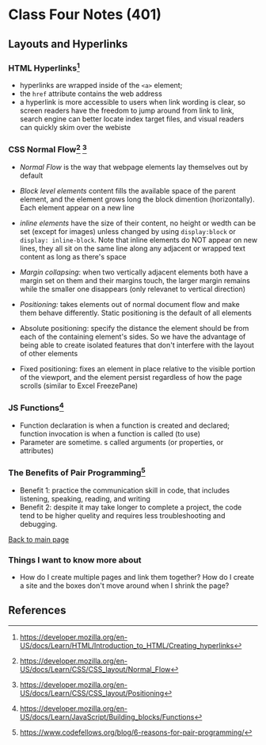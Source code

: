 # Class Four Notes (401)

## Layouts and Hyperlinks

### HTML Hyperlinks[^1]

- hyperlinks are wrapped inside of the `<a>` element;
- the `href` attribute contains the web address
- a hyperlink is more accessible to users when link wording is clear, so screen readers have the freedom to jump around from link to link, search engine can better locate index target files, and visual readers can quickly skim over the webiste

### CSS Normal Flow[^2] [^3]

- *Normal Flow* is the way that webpage elements lay themselves out by default
- *Block level elements* content fills the available space of the parent element, and the element grows long the block dimention (horizontally). Each element appear on a new line
- *inline elements* have the size of their content, no height or wedth can be set (except for images) unless changed by using `display:block` or `display: inline-block`. Note that inline elements do NOT appear on new lines, they all sit on the same line along any adjacent or wrapped text content as long as there's space
- *Margin collapsing*: when two vertically adjacent elements both have a margin set on them and their margins touch, the larger margin remains while the smaller one disappears (only relevanet to vertical direction)

- *Positioning:* takes elements out of normal document flow and make them behave differently. Static positioning is the default of all elements
- Absolute positioning: specify the distance the element should be from each of the containing element's sides. So we have the advantage of being able to create isolated features that don't interfere with the layout of other elements
- Fixed positioning: fixes an element in place relative to the visible portion of the viewport, and the element persist regardless of how the page scrolls (similar to Excel FreezePane)

### JS Functions[^4]

- Function declaration is when a function is created and declared; function invocation is when a function is called (to use)
- Parameter are sometime. s called arguments (or properties, or attributes)

### The Benefits of Pair Programming[^5]

- Benefit 1: practice the communication skill in code, that includes listening, speaking, reading, and writing
- Benefit 2: despite it may take longer to complete a project, the code tend to be higher quelity and requires less troubleshooting and debugging. 

 [Back to main page](https://mirandalu2020.github.io/reading-notes/)

### Things I want to know more about

- How do I create multiple pages and link them together? How do I create a site and the boxes don't move around when I shrink the page?

## References

[^1]:https://developer.mozilla.org/en-US/docs/Learn/HTML/Introduction_to_HTML/Creating_hyperlinks
[^2]:https://developer.mozilla.org/en-US/docs/Learn/CSS/CSS_layout/Normal_Flow 
[^3]:https://developer.mozilla.org/en-US/docs/Learn/CSS/CSS_layout/Positioning 
[^4]:https://developer.mozilla.org/en-US/docs/Learn/JavaScript/Building_blocks/Functions
[^5]:https://www.codefellows.org/blog/6-reasons-for-pair-programming/

